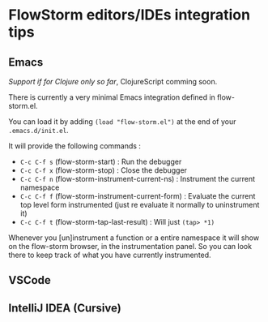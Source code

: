 # FlowStorm editors/IDEs integration tips

## Emacs

*Support if for Clojure only so far*, ClojureScript comming soon.

There is currently a very minimal Emacs integration defined in flow-storm.el.

You can load it by adding `(load "flow-storm.el")` at the end of your `.emacs.d/init.el`.

It will provide the following commands :

- `C-c C-f s` (flow-storm-start) : Run the debugger
- `C-c C-f x` (flow-storm-stop) : Close the debugger
- `C-c C-f n` (flow-storm-instrument-current-ns) : Instrument the current namespace
- `C-c C-f f` (flow-storm-instrument-current-form) : Evaluate the current top level form instrumented (just re evaluate it normally to uninstrument it)
- `C-c C-f t` (flow-storm-tap-last-result) : Will just `(tap> *1)`

Whenever you [un]instrument a function or a entire namespace it will show on the flow-storm browser, in the instrumentation panel. So you
can look there to keep track of what you have currently instrumented.

## VSCode

## IntelliJ IDEA (Cursive)

